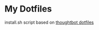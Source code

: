 My Dotfiles
===========

install.sh script based on [thoughtbot dotfiles](https://github.com/thoughtbot/dotfiles)
